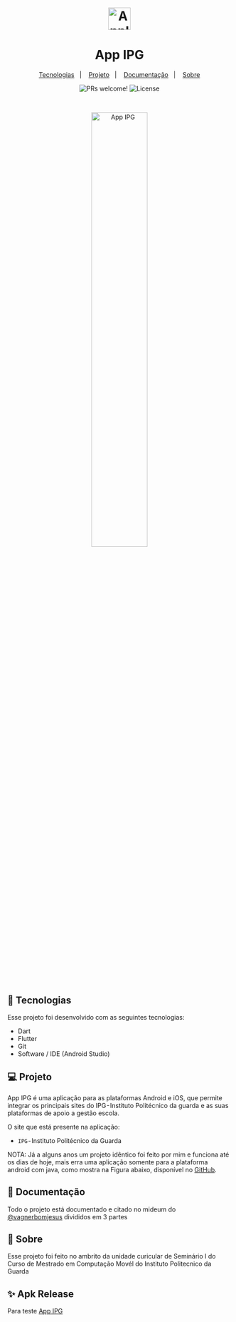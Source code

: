 
<h1 align="center">
  <img alt="AppIPG" title="AppIPG" src="https://github.com/VagnerBomJesus/workshops/blob/master/assets/images/iconipg.png" width="50px" />
</h1>
<h1 align="center">App IPG</h1>
<p align="center">
  <a href="#-tecnologias">Tecnologias</a>&nbsp;&nbsp;&nbsp;|&nbsp;&nbsp;&nbsp;
  <a href="#-projeto">Projeto</a>&nbsp;&nbsp;&nbsp;|&nbsp;&nbsp;&nbsp;
  <a href="#-documentação">Documentação</a>&nbsp;&nbsp;&nbsp;|&nbsp;&nbsp;&nbsp;
  <a href= "#-sobre">Sobre</a>
  
</p>
<p align="center">
 <img src="https://img.shields.io/static/v1?label=PRs&message=welcome&color=49AA26&labelColor=000000" alt="PRs welcome!" />

  <img alt="License" src="https://img.shields.io/static/v1?label=license&message=MIT&color=49AA26&labelColor=000000">
</p>

<br>
<p align="center">
  <img alt="App IPG" src="https://user-images.githubusercontent.com/48354097/149804416-97d1e589-ee83-4898-b060-3e832c76f36a.png" width="50%">
</p>

## 🚀 Tecnologias

Esse projeto foi desenvolvido com as seguintes tecnologias:

- Dart
- Flutter
- Git
- Software / IDE (Android Studio)

## 💻 Projeto

App IPG é uma aplicação para as plataformas Android e iOS, que permite integrar os principais sites do IPG - Instituto Politécnico da guarda e as suas plataformas de apoio a gestão escola.

O site que está presente na aplicação:
- `IPG` - Instituto Politécnico da Guarda 

NOTA: Já a alguns anos um projeto idêntico foi feito por mim e funciona até os dias de hoje, mais erra uma aplicação somente para a plataforma android com java, como mostra na Figura abaixo, disponível no <a href="https://github.com/VagnerBomJesus/IPG">GitHub</a>.

## 🔶 Documentação

Todo o projeto está documentado e citado no mideum do <a href="https://vagnerbomjesus.medium.com/">@vagnerbomjesus</a> divididos em 3 partes 

## 📄 Sobre 

Esse projeto foi feito no ambrito da unidade curicular de Seminário I do Curso de Mestrado em Computação Movél do Instituto Politecnico da Guarda

## ✨ Apk Release

Para teste <a href="https://github.com/VagnerBomJesus/workshop/blob/master/ipg.apk?raw=true"> App IPG </a>


